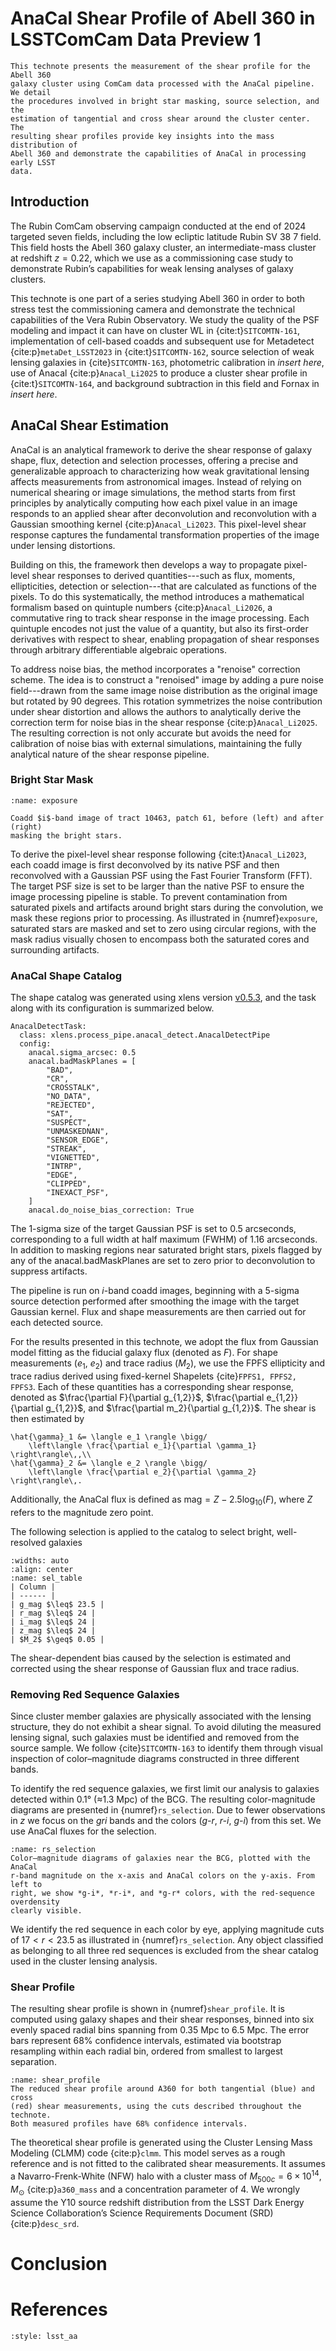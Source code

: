 # AnaCal Shear Profile of Abell 360 in LSSTComCam Data Preview 1

```{abstract}
This technote presents the measurement of the shear profile for the Abell 360
galaxy cluster using ComCam data processed with the AnaCal pipeline. We detail
the procedures involved in bright star masking, source selection, and the
estimation of tangential and cross shear around the cluster center. The
resulting shear profiles provide key insights into the mass distribution of
Abell 360 and demonstrate the capabilities of AnaCal in processing early LSST
data.
```

## Introduction
The Rubin ComCam observing campaign conducted at the end of 2024 targeted seven
fields, including the low ecliptic latitude Rubin SV 38 7 field. This field
hosts the Abell 360 galaxy cluster, an intermediate-mass cluster at redshift
$z = 0.22$, which we use as a commissioning case study to demonstrate Rubin’s
capabilities for weak lensing analyses of galaxy clusters.

This technote is one part of a series studying Abell 360 in order to both
stress test the commissioning camera and demonstrate the technical capabilities
of the Vera Rubin Observatory. We study the quality of the PSF modeling and
impact it can have on cluster WL in {cite:t}`SITCOMTN-161`, implementation of
cell-based coadds and subsequent use for Metadetect {cite:p}`metaDet_LSST2023`
in {cite:t}`SITCOMTN-162`, source selection of weak lensing galaxies in
{cite}`SITCOMTN-163`,  photometric calibration in _insert here_, use of Anacal
{cite:p}`Anacal_Li2025` to produce a cluster shear profile in
{cite:t}`SITCOMTN-164`, and background subtraction in this field and Fornax in
_insert here_.

## AnaCal Shear Estimation

AnaCal is an analytical framework to derive the shear response of galaxy shape,
flux, detection and selection processes, offering a precise and generalizable
approach to characterizing how weak gravitational lensing affects measurements
from astronomical images. Instead of relying on numerical shearing or image
simulations, the method starts from first principles by analytically computing
how each pixel value in an image responds to an applied shear after
deconvolution and reconvolution with a Gaussian smoothing kernel
{cite:p}`Anacal_Li2023`. This pixel-level shear response captures the fundamental
transformation properties of the image under lensing distortions.

Building on this, the framework then develops a way to propagate pixel-level
shear responses to derived quantities---such as flux, moments, ellipticities,
detection or selection---that are calculated as functions of the pixels. To do
this systematically, the method introduces a mathematical formalism based on
quintuple numbers {cite:p}`Anacal_Li2026`, a commutative ring to track shear
response in the image processing. Each quintuple encodes not just the value of
a quantity, but also its first-order derivatives with respect to shear,
enabling propagation of shear responses through arbitrary differentiable
algebraic operations.

To address noise bias, the method incorporates a "renoise" correction scheme.
The idea is to construct a "renoised" image by adding a pure noise
field---drawn from the same image noise distribution as the original image but
rotated by 90 degrees. This rotation symmetrizes the noise contribution under
shear distortion and allows the authors to analytically derive the correction
term for noise bias in the shear response {cite:p}`Anacal_Li2025`. The resulting
correction is not only accurate but avoids the need for calibration of noise
bias with external simulations, maintaining the fully analytical nature of the
shear response pipeline.


### Bright Star Mask
```{figure} _static/exposure.png
:name: exposure

Coadd $i$-band image of tract 10463, patch 61, before (left) and after (right)
masking the bright stars.
```
To derive the pixel-level shear response following {cite:t}`Anacal_Li2023`, each
coadd image is first deconvolved by its native PSF and then reconvolved with a
Gaussian PSF using the Fast Fourier Transform (FFT). The target PSF size is set
to be larger than the native PSF to ensure the image processing pipeline is
stable. To prevent contamination from saturated pixels and artifacts around
bright stars during the convolution, we mask these regions prior to processing.
As illustrated in {numref}`exposure`, saturated stars are masked and set to
zero using circular regions, with the mask radius visually chosen to encompass
both the saturated cores and surrounding artifacts.

### AnaCal Shape Catalog

The shape catalog was generated using xlens version
[v0.5.3](https://github.com/mr-superonion/xlens/tree/v0.5.3), and the task
along with its configuration is summarized below.
```
AnacalDetectTask:
  class: xlens.process_pipe.anacal_detect.AnacalDetectPipe
  config:
    anacal.sigma_arcsec: 0.5
    anacal.badMaskPlanes = [
        "BAD",
        "CR",
        "CROSSTALK",
        "NO_DATA",
        "REJECTED",
        "SAT",
        "SUSPECT",
        "UNMASKEDNAN",
        "SENSOR_EDGE",
        "STREAK",
        "VIGNETTED",
        "INTRP",
        "EDGE",
        "CLIPPED",
        "INEXACT_PSF",
    ]
    anacal.do_noise_bias_correction: True
```
The 1-sigma size of the target Gaussian PSF is set to $0.5$ arcseconds,
corresponding to a full width at half maximum (FWHM) of 1.16 arcseconds. In
addition to masking regions near saturated bright stars, pixels flagged by any
of the anacal.badMaskPlanes are set to zero prior to deconvolution to
suppress artifacts.

The pipeline is run on $i$-band coadd images, beginning with a 5-sigma source
detection performed after smoothing the image with the target Gaussian kernel.
Flux and shape measurements are then carried out for each detected source.

For the results presented in this technote, we adopt the flux from Gaussian
model fitting as the fiducial galaxy flux (denoted as $F$). For shape
measurements ($e_1$, $e_2$) and trace radius ($M_2$), we use the FPFS
ellipticity and trace radius derived using fixed-kernel Shapelets {cite}`FPFS1,
FPFS2, FPFS3`. Each of these quantities has a corresponding shear response,
denoted as $\frac{\partial F}{\partial g_{1,2}}$, $\frac{\partial
e_{1,2}}{\partial g_{1,2}}$, and $\frac{\partial m_2}{\partial g_{1,2}}$. The
shear is then estimated by
```{math}
\hat{\gamma}_1 &= \langle e_1 \rangle \bigg/
    \left\langle \frac{\partial e_1}{\partial \gamma_1} \right\rangle\,,\\
\hat{\gamma}_2 &= \langle e_2 \rangle \bigg/
    \left\langle \frac{\partial e_2}{\partial \gamma_2} \right\rangle\,.
```
Additionally, the AnaCal flux is defined as $\textrm{mag} = Z -
2.5\log_{10}(F)$, where $Z$ refers to the magnitude zero point.

The following selection is applied to the catalog to select bright,
well-resolved galaxies

```{table} AnaCal cuts
:widths: auto
:align: center
:name: sel_table
| Column |
| ------ |
| g_mag $\leq$ 23.5 |
| r_mag $\leq$ 24 |
| i_mag $\leq$ 24 |
| z_mag $\leq$ 24 |
| $M_2$ $\geq$ 0.05 |
```
The shear-dependent bias caused by the selection is estimated and corrected
using the shear response of Gaussian flux and trace radius.

### Removing Red Sequence Galaxies

Since cluster member galaxies are physically associated with the lensing
structure, they do not exhibit a shear signal. To avoid diluting the measured
lensing signal, such galaxies must be identified and removed from the source
sample. We follow {cite}`SITCOMTN-163` to identify them through visual
inspection of color–magnitude diagrams constructed in three different bands.

To identify the red sequence galaxies, we first limit our analysis to galaxies
detected within 0.1° (≈1.3 Mpc) of the BCG. The resulting color-magnitude
diagrams are presented in {numref}`rs_selection`. Due to fewer observations in
*z* we focus on the _gri_ bands and the colors (*g-r*, *r-i*, *g-i*) from this
set. We use AnaCal fluxes for the selection.


```{figure} _static/rs_selection.png
:name: rs_selection
Color–magnitude diagrams of galaxies near the BCG, plotted with the AnaCal
r-band magnitude on the x-axis and AnaCal colors on the y-axis. From left to
right, we show *g-i*, *r-i*, and *g-r* colors, with the red-sequence overdensity
clearly visible.
```
We identify the red sequence in each color by eye, applying magnitude cuts of
$17 < r < 23.5$ as illustrated in {numref}`rs_selection`. Any object classified
as belonging to all three red sequences is excluded from the shear catalog used
in the cluster lensing analysis.


### Shear Profile

The resulting shear profile is shown in {numref}`shear_profile`. It is computed
using galaxy shapes and their shear responses, binned into six evenly spaced
radial bins spanning from 0.35 Mpc to 6.5 Mpc. The error bars represent 68%
confidence intervals, estimated via bootstrap resampling within each radial
bin, ordered from smallest to largest separation.

```{figure} _static/shear_profile.png
:name: shear_profile
The reduced shear profile around A360 for both tangential (blue) and cross
(red) shear measurements, using the cuts described throughout the technote.
Both measured profiles have 68% confidence intervals.
```
The theoretical shear profile is generated using the Cluster Lensing Mass
Modeling (CLMM) code {cite:p}`clmm`. This model serves as a rough reference and
is not fitted to the calibrated shear measurements. It assumes a
Navarro-Frenk-White (NFW) halo with a cluster mass of $M_{500c} = 6 \times
10^{14}, M_\odot$ {cite:p}`a360_mass` and a concentration parameter of 4. We
wrongly assume the Y10 source redshift distribution from the LSST Dark Energy
Science Collaboration’s Science Requirements Document (SRD) {cite:p}`desc_srd`.

# Conclusion

# References

```{bibliography}
:style: lsst_aa
